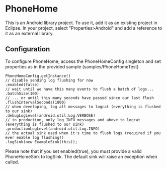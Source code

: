 PhoneHome
=========

This is an Android library project.  To use it, add it as an existing project in Eclipse.  In your project, select "Properties>Android" and add a reference to it as an external library.

Configuration
-------------

To configure PhoneHome, access the PhoneHomeConfig singleton and set properties as in the provided sample (samples/PhoneHomeTest)

    PhoneHomeConfig.getInstance()
    // disable sending log flushing for now
    .enabled(false)
    // wait until we have this many events to flush a batch of logs...
    .batchSize(100)
    // ... or until this many seconds have passed since our last flush
    .flushIntervalSeconds(1800)
    // when developing, log all messages to logcat (everything is flushed to our sink)
    .debugLogLevel(android.util.Log.VERBOSE)
    // in production, only log INFO messages and above to logcat (everything is flushed to our sink)
    .productionLogLevel(android.util.Log.INFO)
    // the actual sink used when it's time to flush logs (required if you ever enable log flushing!)
    .logSink(new ExampleSink(this));

Please note that if you set enabled(true), you must provide a valid PhoneHomeSink to logSink.  The default sink will raise an exception when called.
